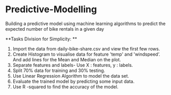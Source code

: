 # Predictive-Modelling
Building a predictive model using machine learning algorithms to predict the expected number of bike rentals in a given day

**Tasks Division for Simplicity: **
1. Import the data from daily-bike-share.csv and view the first few rows.
2. Create Histogram to visualise data for feature 'temp' and 'windspeed’. And add lines for the Mean and Median on the plot.
3. Separate features and labels- Use X : features, y : labels.
4. Split 70% data for training and 30% testing.
5. Use Linear Regression Algorithm to model the data set.
6. Evaluate the trained model by predicting some input data.
7. Use R -squared to find the accuracy of the model.
